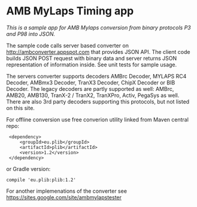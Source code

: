 AMB MyLaps Timing app
===============

*This is a sample app for AMB Mylaps conversion from binary protocols P3 and P98 into JSON.*
 
The sample code calls server based converter on http://ambconverter.appspot.com that provides JSON API.
The client code builds JSON POST request with binary data and server returns JSON representation of information inside. See unit tests for sample usage.

The servers converter supports decoders AMBrc Decoder, MYLAPS RC4 Decoder, AMBmx3 Decoder, TranX3 Decoder, ChipX Decoder or BIB Decoder. 
The legacy decoders are partly supported as well: AMBrc, AMB20, AMB130, TranX-2 / TranX2, TranXPro, Activ, PegaSys as well. 
There are also 3rd party decoders supporting this protocols, but not listed on this site.

For offline conversion use free converion utility linked from Maven central repo:

```
 <dependency>
     <groupId>eu.plib</groupId>
     <artifactId>plib</artifactId>
     <version>1.2</version>
 </dependency>
```
or Gradle version:
```
compile 'eu.plib:plib:1.2'
```
For another implemenations of the converter see https://sites.google.com/site/ambmylapstester

